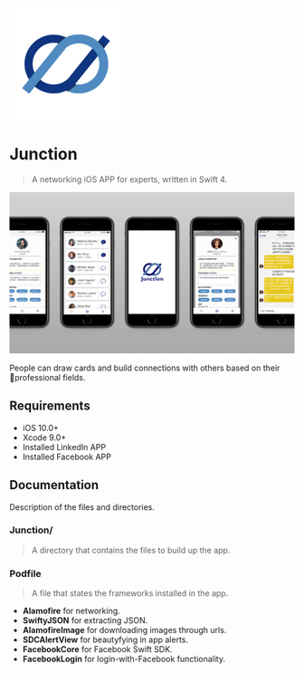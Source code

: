 <img src="https://github.com/yenchulin/Junction/raw/master/Junction_logo.png" width=200>

# Junction
> A networking iOS APP for experts, written in Swift 4.

<img src="https://github.com/yenchulin/Junction/raw/master/Junction_Image.png">

People can draw cards and build connections with others based on their professional fields. 

## Requirements

* iOS 10.0+
* Xcode 9.0+
* Installed LinkedIn APP
* Installed Facebook APP

## Documentation

Description of the files and directories.

### Junction/
> A directory that contains the files to build up the app.

### Podfile
> A file that states the frameworks installed in the app.

* **Alamofire** for networking.
* **SwiftyJSON** for extracting JSON.
* **AlamofireImage** for downloading images through urls.
* **SDCAlertView** for beautyfying in app alerts.
* **FacebookCore** for Facebook Swift SDK.
* **FacebookLogin** for login-with-Facebook functionality.
